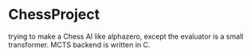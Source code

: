 # ChessProject
trying to make a Chess AI like alphazero, except the evaluator is a small transformer.
MCTS backend is written in C.
